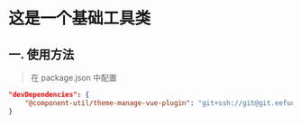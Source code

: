 # 这是一个基础工具类

## 一. 使用方法

> 在 package.json 中配置

```json
"devDependencies": {
    "@component-util/theme-manage-vue-plugin": "git+ssh://git@git.eefung.com:modules-nodejs/component-util.git#theme-manage-vue-plugin"
}
```
